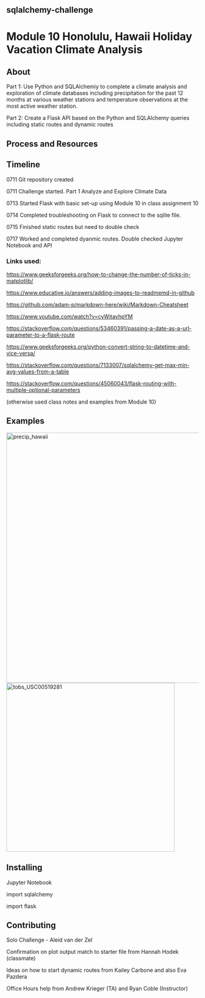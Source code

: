 ## sqlalchemy-challenge

# Module 10 Honolulu, Hawaii Holiday Vacation Climate Analysis

## About
Part 1: Use Python and SQLAlchemiy to complete a climate analysis and exploration of climate databases including precipitation for the past 12 months at various weather stations and temperature observations at the most active weather station.

Part 2: Create a Flask API based on the Python and SQLAlchemy queries including static routes and dynamic routes

## Process and Resources

## Timeline

0711 Git repository created

0711 Challenge started. Part 1 Analyze and Explore Climate Data

0713 Started Flask with basic set-up using Module 10 in class assignment 10

0714 Completed troubleshooting on Flask to connect to the sqlite file. 

0715 Finished static routes but need to double check

0717 Worked and completed dyanmic routes. Double checked Jupyter Notebook and API

### Links used:
https://www.geeksforgeeks.org/how-to-change-the-number-of-ticks-in-matplotlib/

https://www.educative.io/answers/adding-images-to-readmemd-in-github

https://github.com/adam-p/markdown-here/wiki/Markdown-Cheatsheet

https://www.youtube.com/watch?v=cyWitavhpYM

https://stackoverflow.com/questions/53460391/passing-a-date-as-a-url-parameter-to-a-flask-route

https://www.geeksforgeeks.org/python-convert-string-to-datetime-and-vice-versa/

https://stackoverflow.com/questions/7133007/sqlalchemy-get-max-min-avg-values-from-a-table

https://stackoverflow.com/questions/45060043/flask-routing-with-multiple-optional-parameters

(otherwise used class notes and examples from Module 10)

## Examples
<img width="654" alt="precip_hawaii" src="https://github.com/AleidvdZ/sqlalchemy-challenge/assets/131220504/4d97e28e-a5f7-428f-8166-1089fd8efd93">

<img width="441" alt="tobs_USC00519281" src="https://github.com/AleidvdZ/sqlalchemy-challenge/assets/131220504/0c63a6a9-ccbc-42a8-9295-507062d7231a">

## Installing
Jupyter Notebook

import sqlalchemy

import flask

## Contributing
Solo Challenge - Aleid van der Zel

Confirmation on plot output match to starter file from Hannah Hodek (classmate)

Ideas on how to start dynamic routes from Kailey Carbone and also Eva Pazdera
 
Office Hours help from Andrew Krieger (TA) and Ryan Coble (Instructor)
